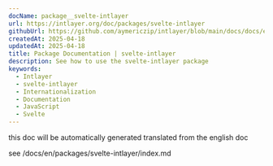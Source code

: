```yaml
---
docName: package__svelte-intlayer
url: https://intlayer.org/doc/packages/svelte-intlayer
githubUrl: https://github.com/aymericzip/intlayer/blob/main/docs/docs/en/packages/svelte-intlayer/index.md
createdAt: 2025-04-18
updatedAt: 2025-04-18
title: Package Documentation | svelte-intlayer
description: See how to use the svelte-intlayer package
keywords:
  - Intlayer
  - svelte-intlayer
  - Internationalization
  - Documentation
  - JavaScript
  - Svelte
---
```


this doc will be automatically generated translated from the english doc

see /docs/en/packages/svelte-intlayer/index.md
